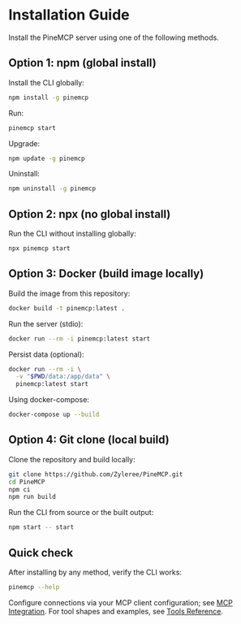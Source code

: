 # Installation Guide

Install the PineMCP server using one of the following methods.

## Option 1: npm (global install)
Install the CLI globally:
```bash
npm install -g pinemcp
```
Run:
```bash
pinemcp start
```
Upgrade:
```bash
npm update -g pinemcp
```
Uninstall:
```bash
npm uninstall -g pinemcp
```

## Option 2: npx (no global install)
Run the CLI without installing globally:
```bash
npx pinemcp start
```

## Option 3: Docker (build image locally)
Build the image from this repository:
```bash
docker build -t pinemcp:latest .
```
Run the server (stdio):
```bash
docker run --rm -i pinemcp:latest start
```
Persist data (optional):
```bash
docker run --rm -i \
  -v "$PWD/data:/app/data" \
  pinemcp:latest start
```
Using docker-compose:
```bash
docker-compose up --build
```

## Option 4: Git clone (local build)
Clone the repository and build locally:
```bash
git clone https://github.com/Zyleree/PineMCP.git
cd PineMCP
npm ci
npm run build
```
Run the CLI from source or the built output:
```bash
npm start -- start
```

## Quick check
After installing by any method, verify the CLI works:
```bash
pinemcp --help
```
Configure connections via your MCP client configuration; see [MCP Integration](./mcp-integration.md). For tool shapes and examples, see [Tools Reference](./tools-reference.md).
